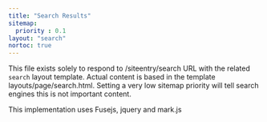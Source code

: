 ```yaml
---
title: "Search Results"
sitemap:
  priority : 0.1
layout: "search"
nortoc: true
---
```


This file exists solely to respond to /siteentry/search URL with the related `search` layout template.
Actual content is based in the template layouts/page/search.html.  Setting a very low sitemap
priority will tell search engines this is not important content.

This implementation uses Fusejs, jquery and mark.js
